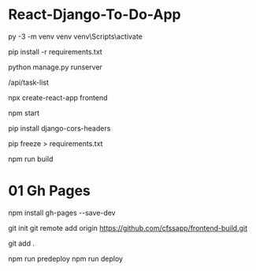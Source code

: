 # React-Django-To-Do-App

py -3 -m venv venv 
venv\Scripts\activate

pip install -r requirements.txt

python manage.py runserver

/api/task-list

npx create-react-app frontend

npm start

pip install django-cors-headers

pip freeze > requirements.txt

npm run build

# 01 Gh Pages

npm install gh-pages --save-dev

git init
git remote add origin https://github.com/cfssapp/frontend-build.git

git add .

npm run predeploy
npm run deploy